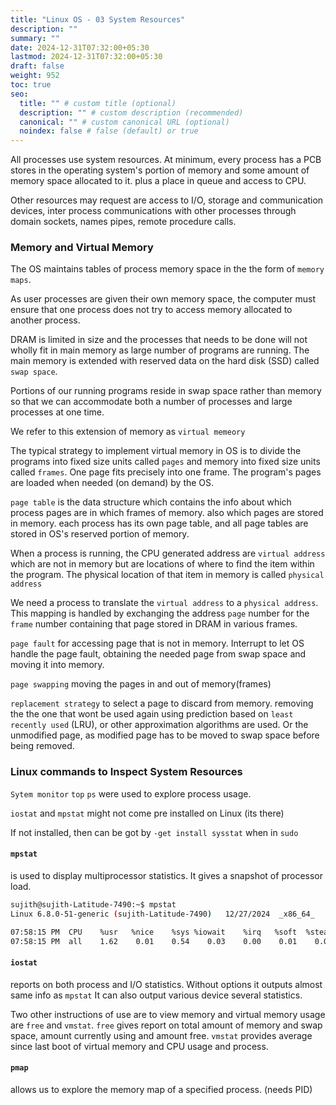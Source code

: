 ```yaml
---
title: "Linux OS - 03 System Resources"
description: ""
summary: ""
date: 2024-12-31T07:32:00+05:30
lastmod: 2024-12-31T07:32:00+05:30
draft: false
weight: 952
toc: true
seo:
  title: "" # custom title (optional)
  description: "" # custom description (recommended)
  canonical: "" # custom canonical URL (optional)
  noindex: false # false (default) or true
---
```



All processes use system resources.
At minimum, every process has a PCB stores in the operating system's portion of memory and some amount of memory space allocated to it.
plus a place in queue and access to CPU.

Other resources may request are access to I/O, storage and communication devices, inter process communications with other processes through domain sockets, names pipes, remote procedure calls.


### Memory and Virtual Memory

The OS maintains tables of process memory space in the the form of `memory maps`.

As user processes are given their own memory space, the computer must ensure that one process does not try to access memory allocated to another process.

DRAM is limited in size and the processes that needs to be done will not wholly fit in main memory as large number of programs are running.
The main memory is extended with reserved data on the hard disk (SSD) called `swap space`.

Portions of our running programs reside in swap space rather than memory so that we can accommodate both a number of processes and large processes at one time.

We refer to this extension of memory as `virtual memeory`


The typical strategy to implement virtual memory in OS is to divide the programs into fixed size units called `pages` and memory into fixed size units called `frames`.
One page fits precisely into one frame.
The program's pages are loaded when needed (on demand) by the OS.

`page table` is the data structure which contains the info about which process pages are in which frames of memory. also which pages are stored in memory.
each process has its own page table, and all page tables are stored in OS's reserved portion of memory.

When a process is running, the CPU generated address are `virtual address` which are not in memory but are locations of where to find the item within the program.
The physical location of that item in memory is called `physical address`

We need a process to translate the `virtual address` to a `physical address`. This mapping is handled by exchanging the address `page` number for the `frame` number containing that page stored in DRAM in various frames.

`page fault` for accessing page that is not in memory.
Interrupt to let OS handle the page fault, obtaining the needed page from swap space and moving it into memory.

`page swapping` moving the pages in and out of memory(frames)

`replacement strategy` to select  a page to discard from memory.
removing the the one that wont be used again using prediction based on `least recently used` (LRU), or other approximation algorithms are used.
Or the unmodified page, as modified page has to be moved to swap space before being removed.



### Linux commands to Inspect System Resources

`Sytem monitor` `top` `ps` were used to explore process usage.

`iostat` and `mpstat` might not come pre installed on Linux (its there)

If not installed, then can be got by `-get install sysstat` when in `sudo`

#### `mpstat`
is used to display multiprocessor statistics.
It gives a snapshot of processor load.

```bash {frame="none"}
sujith@sujith-Latitude-7490:~$ mpstat
Linux 6.8.0-51-generic (sujith-Latitude-7490) 	12/27/2024 	_x86_64_	(8 CPU)

07:58:15 PM  CPU    %usr   %nice    %sys %iowait    %irq   %soft  %steal  %guest  %gnice   %idle
07:58:15 PM  all    1.62    0.01    0.54    0.03    0.00    0.01    0.00    0.00    0.00   97.79
```

#### `iostat`
reports on both process and I/O statistics.
Without options it outputs almost same info as `mpstat`
It can also output various device several statistics.

Two other instructions of use are to view memory and virtual memory usage are `free` and `vmstat`.
`free` gives report on total amount of memory and swap space, amount currently using and amount free.
`vmstat` provides average since last boot of virtual memory and CPU usage and process.


#### `pmap`
allows us to explore the memory map of a specified process. (needs PID)



